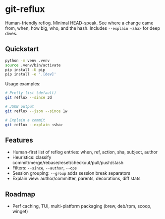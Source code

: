 # git-reflux

Human-friendly reflog. Minimal HEAD-speak. See where a change came from, when, how big, who, and the hash. Includes `--explain <sha>` for deep dives.

## Quickstart

```bash
python -m venv .venv
source .venv/bin/activate
pip install -U pip
pip install -e '.[dev]'
```

Usage examples:

```bash
# Pretty list (default)
git reflux --since 3d

# JSON output
git reflux --json --since 1w

# Explain a commit
git reflux --explain <sha>
```

## Features

- Human-first list of reflog entries: when, ref, action, sha, subject, author
- Heuristics: classify commit/merge/rebase/reset/checkout/pull/push/stash
- Filters: `--since`, `--author`, `--ops`
- Session grouping: `--group` adds session break separators
- Explain view: author/committer, parents, decorations, diff stats

## Roadmap

- Perf caching, TUI, multi-platform packaging (brew, deb/rpm, scoop, winget)

